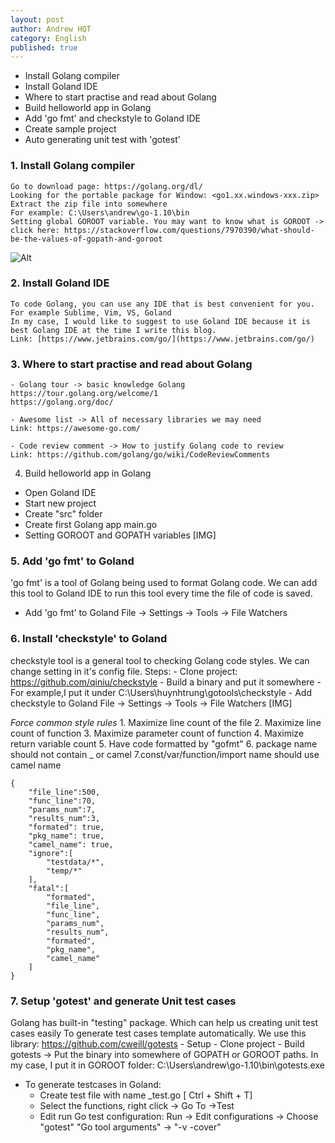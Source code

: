 ```yaml
---
layout: post
author: Andrew HQT
category: English
published: true
---
```

* Install Golang compiler 
* Install Goland IDE
* Where to start practise and read about Golang
* Build helloworld app in Golang
* Add 'go fmt' and checkstyle to Goland IDE
* Create sample project 
* Auto generating unit test with 'gotest'


### 1. Install Golang compiler
    Go to download page: https://golang.org/dl/
    Looking for the portable package for Window: <go1.xx.windows-xxx.zip>
    Extract the zip file into somewhere
    For example: C:\Users\andrew\go-1.10\bin
    Setting global GOROOT variable. You may want to know what is GOROOT -> click here: https://stackoverflow.com/questions/7970390/what-should-be-the-values-of-gopath-and-goroot

![Alt](/wp.png "Titlt")

### 2. Install Goland IDE
    To code Golang, you can use any IDE that is best convenient for you. 
    For example Sublime, Vim, VS, Goland
    In my case, I would like to suggest to use Goland IDE because it is best Golang IDE at the time I write this blog.
    Link: [https://www.jetbrains.com/go/](https://www.jetbrains.com/go/)
    
### 3. Where to start practise and read about Golang
    - Golang tour -> basic knowledge Golang 
    https://tour.golang.org/welcome/1
    https://golang.org/doc/

    - Awesome list -> All of necessary libraries we may need
    Link: https://awesome-go.com/

    - Code review comment -> How to justify Golang code to review
    Link: https://github.com/golang/go/wiki/CodeReviewComments
    
4. Build helloworld app in Golang
  - Open Goland IDE
  - Start new project
  - Create "src" folder
  - Create first Golang app
      main.go
  - Setting GOROOT and GOPATH variables
      [IMG]
    
    
### 5. Add 'go fmt' to Goland
'go fmt' is a tool of Golang being used to format Golang code. We can add this tool to Goland IDE to run this tool every time the file of code is saved. 

- Add 'go fmt' to Goland
              File -> Settings -> Tools -> File Watchers
              
### 6. Install 'checkstyle' to Goland
checkstyle tool is a general tool to checking Golang code styles. We can change setting in it's config file. 
Steps:
    - Clone project: https://github.com/qiniu/checkstyle
    - Build a binary and put it somewhere
    - For example,I put it under C:\Users\huynhtrung\gotools\checkstyle
    - Add checkstyle to Goland
          File -> Settings -> Tools -> File Watchers 
[IMG]

 *Force common style rules*
        1. Maximize line count of the file
        2. Maximize line count of function
        3. Maximize parameter count of function
        4. Maximize return variable count
        5. Have code formatted by "gofmt"
        6. package name should not contain _ or camel
        7.const/var/function/import name should use camel name
~~~
{
    "file_line":500,
    "func_line":70,
    "params_num":7,
    "results_num":3,
    "formated": true,
    "pkg_name": true,
    "camel_name": true,
    "ignore":[
        "testdata/*",
        "temp/*"
    ],
    "fatal":[
        "formated",
        "file_line",
        "func_line",
        "params_num",
        "results_num",
        "formated",
        "pkg_name",
        "camel_name"
    ]
}
~~~

### 7. Setup 'gotest' and generate Unit test cases
Golang has built-in "testing" package. Which can help us creating unit test cases easily
To generate test cases template automatically. We use this library:
https://github.com/cweill/gotests
    - Setup
    - Clone project
    - Build gotests
-> Put the binary into somewhere of GOPATH or GOROOT paths.
In my case, I put it in GOROOT folder: C:\Users\andrew\go-1.10\bin\gotests.exe

- To generate testcases in Goland:
    + Create test file with name <go filename>_test.go [ Ctrl + Shift + T]
    + Select the functions, right click -> Go To ->Test
    + Edit run Go test configuration:
            Run -> Edit configurations -> 
            Choose "gotest"
            "Go tool arguments" -> "-v -cover"
